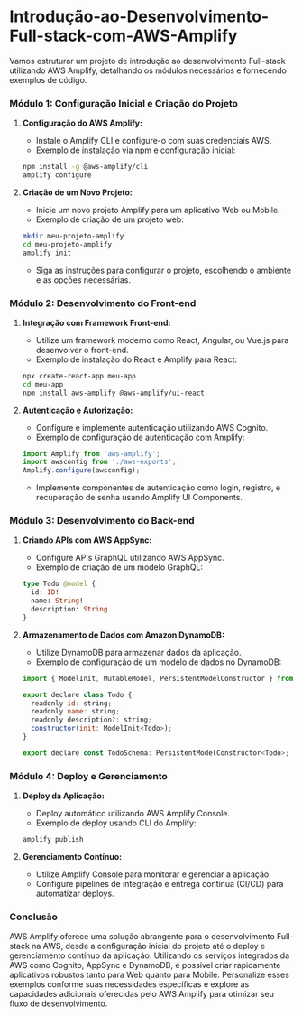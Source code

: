 # Introdução-ao-Desenvolvimento-Full-stack-com-AWS-Amplify

Vamos estruturar um projeto de introdução ao desenvolvimento Full-stack utilizando AWS Amplify, detalhando os módulos necessários e fornecendo exemplos de código.

### Módulo 1: Configuração Inicial e Criação do Projeto

1. **Configuração do AWS Amplify:**
   - Instale o Amplify CLI e configure-o com suas credenciais AWS.
   - Exemplo de instalação via npm e configuração inicial:

   ```bash
   npm install -g @aws-amplify/cli
   amplify configure
   ```

2. **Criação de um Novo Projeto:**
   - Inicie um novo projeto Amplify para um aplicativo Web ou Mobile.
   - Exemplo de criação de um projeto web:

   ```bash
   mkdir meu-projeto-amplify
   cd meu-projeto-amplify
   amplify init
   ```

   - Siga as instruções para configurar o projeto, escolhendo o ambiente e as opções necessárias.

### Módulo 2: Desenvolvimento do Front-end

1. **Integração com Framework Front-end:**
   - Utilize um framework moderno como React, Angular, ou Vue.js para desenvolver o front-end.
   - Exemplo de instalação do React e Amplify para React:

   ```bash
   npx create-react-app meu-app
   cd meu-app
   npm install aws-amplify @aws-amplify/ui-react
   ```

2. **Autenticação e Autorização:**
   - Configure e implemente autenticação utilizando AWS Cognito.
   - Exemplo de configuração de autenticação com Amplify:

   ```javascript
   import Amplify from 'aws-amplify';
   import awsconfig from './aws-exports';
   Amplify.configure(awsconfig);
   ```

   - Implemente componentes de autenticação como login, registro, e recuperação de senha usando Amplify UI Components.

### Módulo 3: Desenvolvimento do Back-end

1. **Criando APIs com AWS AppSync:**
   - Configure APIs GraphQL utilizando AWS AppSync.
   - Exemplo de criação de um modelo GraphQL:

   ```graphql
   type Todo @model {
     id: ID!
     name: String!
     description: String
   }
   ```

2. **Armazenamento de Dados com Amazon DynamoDB:**
   - Utilize DynamoDB para armazenar dados da aplicação.
   - Exemplo de configuração de um modelo de dados no DynamoDB:

   ```javascript
   import { ModelInit, MutableModel, PersistentModelConstructor } from "@aws-amplify/datastore";

   export declare class Todo {
     readonly id: string;
     readonly name: string;
     readonly description?: string;
     constructor(init: ModelInit<Todo>);
   }

   export declare const TodoSchema: PersistentModelConstructor<Todo>;
   ```

### Módulo 4: Deploy e Gerenciamento

1. **Deploy da Aplicação:**
   - Deploy automático utilizando AWS Amplify Console.
   - Exemplo de deploy usando CLI do Amplify:

   ```bash
   amplify publish
   ```

2. **Gerenciamento Contínuo:**
   - Utilize Amplify Console para monitorar e gerenciar a aplicação.
   - Configure pipelines de integração e entrega contínua (CI/CD) para automatizar deploys.

### Conclusão

AWS Amplify oferece uma solução abrangente para o desenvolvimento Full-stack na AWS, desde a configuração inicial do projeto até o deploy e gerenciamento contínuo da aplicação. Utilizando os serviços integrados da AWS como Cognito, AppSync e DynamoDB, é possível criar rapidamente aplicativos robustos tanto para Web quanto para Mobile. Personalize esses exemplos conforme suas necessidades específicas e explore as capacidades adicionais oferecidas pelo AWS Amplify para otimizar seu fluxo de desenvolvimento.
